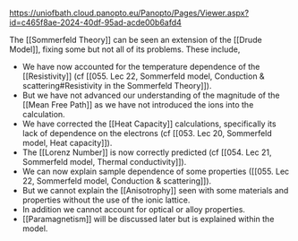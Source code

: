 https://uniofbath.cloud.panopto.eu/Panopto/Pages/Viewer.aspx?id=c465f8ae-2024-40df-95ad-acde00b6afd4

The [[Sommerfeld Theory]] can be seen an extension of the [[Drude Model]], fixing some but not all of its problems. These include,

- We have now accounted for the temperature dependence of the [[Resistivity]] (cf [[055. Lec 22, Sommerfeld model, Conduction & scattering#Resistivity in the Sommerfeld Theory]]).
- But we have not advanced our understanding of the magnitude of the [[Mean Free Path]] as we have not introduced the ions into the calculation.
- We have corrected the [[Heat Capacity]] calculations, specifically its lack of dependence on the electrons (cf [[053. Lec 20, Sommerfeld model, Heat capacity]]).
- The [[Lorenz Number]] is now correctly predicted (cf [[054. Lec 21, Sommerfeld model, Thermal conductivity]]).
- We can now explain sample dependence of some properties ([[055. Lec 22, Sommerfeld model, Conduction & scattering]]). 
- But we cannot explain the [[Anisotrophy]] seen with some materials and properties without the use of the ionic lattice.
- In addition we cannot account for optical or alloy properties.
- [[Paramagnetism]] will be discussed later but is explained within the model.
